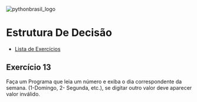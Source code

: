 ![pythonbrasil_logo](https://github.com/MatheusLPolidoro/python_brasil/assets/89528428/7c43d52a-bf1a-4add-9b72-72962962a3f9)

# Estrutura De Decisão 
- [Lista de Exercícios](https://github.com/MatheusLPolidoro/python_brasil)

## Exercício 13

Faça um Programa que leia um número e exiba o dia correspondente da semana. (1-Domingo, 2- Segunda, etc.), se digitar outro valor deve aparecer valor inválido.